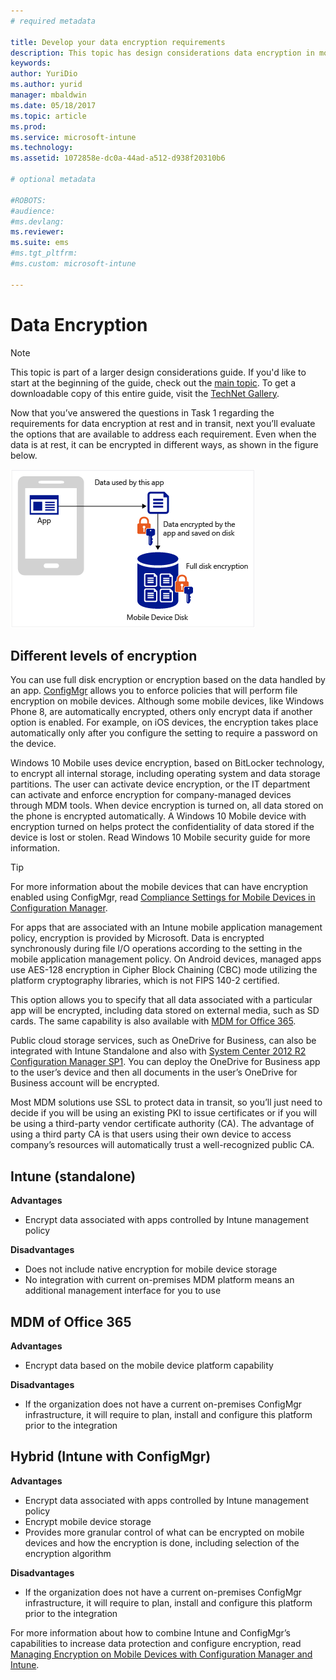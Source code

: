 ```yaml
---
# required metadata

title: Develop your data encryption requirements
description: This topic has design considerations data encryption in mobile devices. This topic is part of a larger set of articles about Mobile Device Management Design Considerations.
keywords:
author: YuriDio
ms.author: yurid
manager: mbaldwin
ms.date: 05/18/2017
ms.topic: article
ms.prod:
ms.service: microsoft-intune
ms.technology:
ms.assetid: 1072858e-dc0a-44ad-a512-d938f20310b6

# optional metadata

#ROBOTS:
#audience:
#ms.devlang:
ms.reviewer:
ms.suite: ems
#ms.tgt_pltfrm:
#ms.custom: microsoft-intune

---
```


# Data Encryption

>[!NOTE]
>This topic is part of a larger design considerations guide. If you'd like to start at the beginning of the guide, check out the [main topic](mdm-design-considerations-guide.md). To get a downloadable copy of this entire guide, visit the [TechNet Gallery](https://gallery.technet.microsoft.com/Mobile-Device-Management-7d401582).

Now that you’ve answered the questions in Task 1 regarding the requirements for data encryption at rest and in transit, next you’ll evaluate the options that are available to address each requirement. Even when the data is at rest, it can be encrypted in different ways, as shown in the figure below.

![Mobile Device Disk](./media/MDM_Figure_09.png)

## Different levels of encryption

You can use full disk encryption or encryption based on the data handled by an app. [ConfigMgr](https://technet.microsoft.com/library/dn919655.aspx) allows you to enforce policies that will perform file encryption on mobile devices. Although some mobile devices, like Windows Phone 8, are automatically encrypted, others only encrypt data if another option is enabled. For example, on iOS devices, the encryption takes place automatically only after you configure the setting to require a password on the device.

Windows 10 Mobile uses device encryption, based on BitLocker technology, to encrypt all internal storage, including operating system and data storage partitions. The user can activate device encryption, or the IT department can activate and enforce encryption for company-managed devices through MDM tools. When device encryption is turned on, all data stored on the phone is encrypted automatically. A Windows 10 Mobile device with encryption turned on helps protect the confidentiality of data stored if the device is lost or stolen. Read Windows 10 Mobile security guide for more information.

>[!TIP]
> For more information about the mobile devices that can have encryption enabled using ConfigMgr, read [Compliance Settings for Mobile Devices in Configuration Manager](https://technet.microsoft.com/library/dn376523.aspx).

For apps that are associated with an Intune mobile application management policy, encryption is provided by Microsoft. Data is encrypted synchronously during file I/O operations according to the setting in the mobile application management policy. On Android devices, managed apps use AES-128 encryption in Cipher Block Chaining (CBC) mode utilizing the platform cryptography libraries, which is not FIPS 140-2 certified.

This option allows you to specify that all data associated with a particular app will be encrypted, including data stored on external media, such as SD cards. The same capability is also available with [MDM for Office 365](https://technet.microsoft.com/library/ms.o365.cc.devicepolicysupporteddevice.aspx).

Public cloud storage services, such as OneDrive for Business, can also be integrated with Intune Standalone and also with [System Center 2012 R2 Configuration Manager SP1](https://technet.microsoft.com/library/mt131422.aspx). You can deploy the OneDrive for Business app to the user’s device and then all documents in the user’s OneDrive for Business account will be encrypted.

Most MDM solutions use SSL to protect data in transit, so you’ll just need to decide if you will be using an existing PKI to issue certificates or if you will be using a third-party vendor certificate authority (CA). The advantage of using a third party CA is that users using their own device to access company’s resources will automatically trust a well-recognized public CA.

## Intune (standalone)

**Advantages**

- Encrypt data associated with apps controlled by Intune management policy

**Disadvantages**

- Does not include native encryption for mobile device storage
- No integration with current on-premises MDM platform means an additional management interface for you to use

## MDM of Office 365

**Advantages**

- Encrypt data based on the mobile device platform capability

**Disadvantages**

- If the organization does not have a current on-premises ConfigMgr infrastructure, it will require to plan, install and configure this platform prior to the integration

## Hybrid (Intune with ConfigMgr)

**Advantages**

- Encrypt data associated with apps controlled by Intune management policy
- Encrypt mobile device storage
- Provides more granular control of what can be encrypted on mobile devices and how the encryption is done, including selection of the encryption algorithm

**Disadvantages**

- If the organization does not have a current on-premises ConfigMgr infrastructure, it will require to plan, install and configure this platform prior to the integration

For more information about how to combine Intune and ConfigMgr’s capabilities to increase data protection and configure encryption, read [Managing Encryption on Mobile Devices with Configuration Manager and Intune](http://blogs.technet.com/b/pauljones/archive/2014/08/04/managing-encryption-on-mobile-devices-with-configuration-manager-and-intune.aspx).
